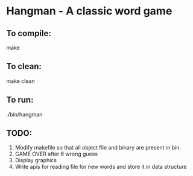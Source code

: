 # Hangman - A classic word game

## **To compile:**

make

## **To clean:**

make clean

## **To run:**

./bin/hangman


## **TODO:**

1. Modify makefile so that all object file and binary are present in bin.
2. GAME OVER after 6 wrong guess
3. Display graphics
4. Write apis for reading file for new words and store it in data structure
